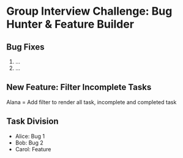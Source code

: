 # Group Interview Challenge: Bug Hunter & Feature Builder

## Bug Fixes

1. ...
2. ...

## New Feature: Filter Incomplete Tasks

Alana = Add filter to render all task, incomplete and completed task

## Task Division

- Alice: Bug 1
- Bob: Bug 2
- Carol: Feature
